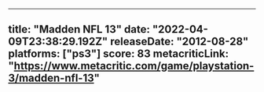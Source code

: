 
---
title: "Madden NFL 13"
date: "2022-04-09T23:38:29.192Z"
releaseDate: "2012-08-28"
platforms: ["ps3"]
score: 83
metacriticLink: "https://www.metacritic.com/game/playstation-3/madden-nfl-13"
---
